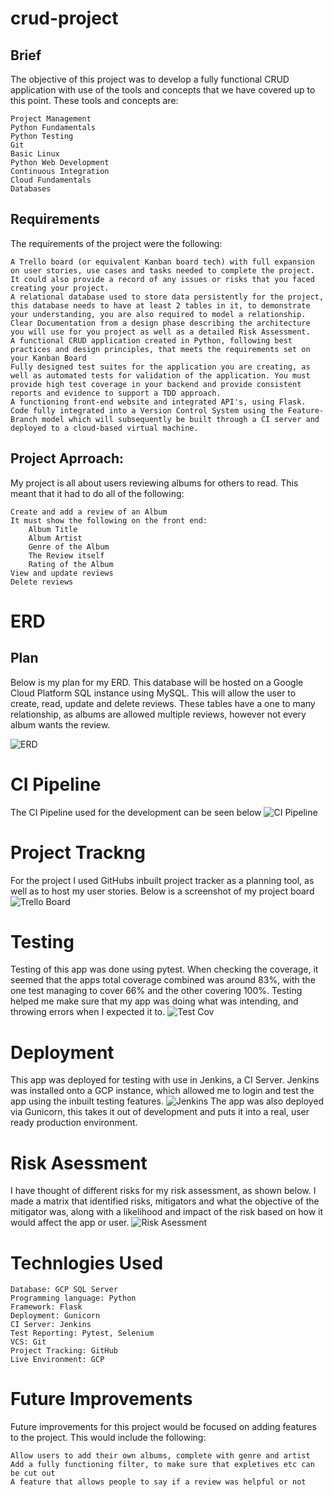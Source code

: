 # crud-project

## Brief
The objective of this project was to develop a fully functional CRUD application with use of the tools and concepts that we have covered up to this point. These tools and concepts are:


    Project Management
    Python Fundamentals
    Python Testing
    Git
    Basic Linux
    Python Web Development
    Continuous Integration
    Cloud Fundamentals
    Databases

## Requirements
The requirements of the project were the following:


    A Trello board (or equivalent Kanban board tech) with full expansion on user stories, use cases and tasks needed to complete the project. It could also provide a record of any issues or risks that you faced creating your project.
    A relational database used to store data persistently for the project, this database needs to have at least 2 tables in it, to demonstrate your understanding, you are also required to model a relationship.
    Clear Documentation from a design phase describing the architecture you will use for you project as well as a detailed Risk Assessment.
    A functional CRUD application created in Python, following best practices and design principles, that meets the requirements set on your Kanban Board
    Fully designed test suites for the application you are creating, as well as automated tests for validation of the application. You must provide high test coverage in your backend and provide consistent reports and evidence to support a TDD approach.
    A functioning front-end website and integrated API's, using Flask.
    Code fully integrated into a Version Control System using the Feature-Branch model which will subsequently be built through a CI server and deployed to a cloud-based virtual machine.

## Project Aprroach:
My project is all about users reviewing albums for others to read. This meant that it had to do all of the following:

    Create and add a review of an Album
    It must show the following on the front end:
        Album Title
        Album Artist
        Genre of the Album
        The Review itself
        Rating of the Album
    View and update reviews
    Delete reviews

# ERD

## Plan
Below is my plan for my ERD. This database will be hosted on a Google Cloud Platform SQL instance using MySQL. This will allow the user to create, read, update and delete reviews. These tables have a one to many relationship, as albums are allowed multiple reviews, however not every album wants the review.

![ERD](https://i.imgur.com/gV9vsv7.png)

# CI Pipeline
The CI Pipeline used for the development can be seen below
![CI Pipeline](https://i.imgur.com/Ob3fgGv.png)

# Project Trackng
For the project I used GitHubs inbuilt project tracker as a planning tool, as well as to host my user stories. Below is a screenshot of my project board
![Trello Board](https://i.imgur.com/jPacOKT.png)

# Testing
Testing of this app was done using pytest. When checking the coverage, it seemed that the apps total coverage combined was around 83%, with the one test managing to cover 66% and the other covering 100%. Testing helped me make sure that my app was doing what was intending, and throwing errors when I expected it to.
![Test Cov](https://i.imgur.com/NcK1JPC.png)

# Deployment
This app was deployed for testing with use in Jenkins, a CI Server. Jenkins was installed onto a GCP instance, which allowed me to login and test the app using the inbuilt testing features.
![Jenkins](https://i.imgur.com/hTOpNro.png)
The app was also deployed via Gunicorn, this takes it out of development and puts it into a real, user ready production environment.

# Risk Asessment
I have thought of different risks for my risk assessment, as shown below. I made a matrix that identified risks, mitigators and what the objective of the mitigator was, along with a likelihood and impact of the risk based on how it would affect the app or user.
![Risk Asessment](https://i.imgur.com/pmlH8ND.png)

# Technlogies Used
 
    Database: GCP SQL Server
    Programming language: Python
    Framework: Flask
    Deployment: Gunicorn
    CI Server: Jenkins
    Test Reporting: Pytest, Selenium
    VCS: Git
    Project Tracking: GitHub
    Live Environment: GCP
# Future Improvements
Future improvements for this project would be focused on adding features to the project. This would include the following:

    Allow users to add their own albums, complete with genre and artist
    Add a fully functioning filter, to make sure that expletives etc can be cut out
    A feature that allows people to say if a review was helpful or not

